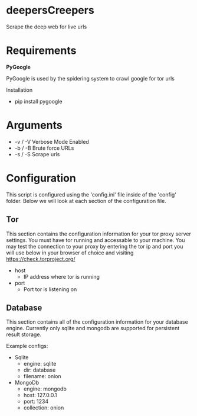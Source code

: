 # deepersCreepers
Scrape the deep web for live urls

# Requirements
**PyGoogle** 
 
PyGoogle is used by the spidering system to crawl google for tor urls  

Installation  
* pip install pygoogle

# Arguments
* -v / -V    Verbose Mode Enabled
* -b / -B    Brute force URLs
* -s / -S    Scrape urls

# Configuration
This script is configured using the 'config.ini' file inside of the 'config' folder.  Below we will look at each section of the configuration file.

Tor
---
This section contains the configuration information for your tor
proxy server settings.  You must have tor running and accessable
to your machine.  You may test the connection to your proxy by
entering the tor ip and port you will use below in your browser
of choice and visiting https://check.torproject.org/

* host
    * IP address where tor is running
* port
    * Port tor is listening on

Database
---
This section contains all of the configuration information for your
database engine.  Currently only sqlite and mongodb are supported for
persistent result storage.

Example configs:
* Sqlite
    * engine: sqlite
    * dir: database
    * filename: onion
* MongoDb
    * engine: mongodb
    * host: 127.0.0.1
    * port: 1234
    * collection: onion
